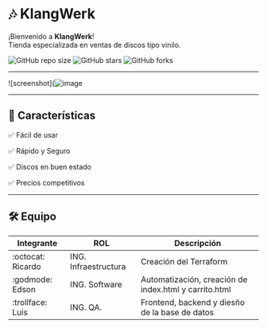 # 🎶 KlangWerk

¡Bienvenido a **KlangWerk**!  
Tienda especializada en ventas de discos tipo vinilo.

![GitHub repo size](https://img.shields.io/github/repo-size/usuario/repositorio)
![GitHub stars](https://img.shields.io/github/stars/usuario/repositorio?style=social)
![GitHub forks](https://img.shields.io/github/forks/usuario/repositorio?style=social)

---

![screenshot](![image](https://github.com/user-attachments/assets/fe5d3708-4d46-45cd-a884-ce609e1311dc)


---

## 🚀 Características

✅ Fácil de usar  

✅ Rápido y Seguro 

✅ Discos en buen estado  

✅ Precios competitivos  

---

## 🛠️ Equipo

| Integrante | ROL | Descripción |
|------------|-------------|-------------|
| :octocat: Ricardo    | ING. Infraestructura | Creación del Terraform |
| :godmode: Edson      | ING. Software | Automatización, creación de index.html y carrito.html |
| :trollface: Luis       | ING. QA. | Frontend, backend y diesño de la base de datos |


